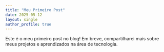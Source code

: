 ```yaml
---
title: "Meu Primeiro Post"
date: 2025-05-12
layout: single
author_profile: true
---
```


Este é o meu primeiro post no blog! Em breve, compartilharei mais sobre meus projetos e aprendizados na área de tecnologia.
